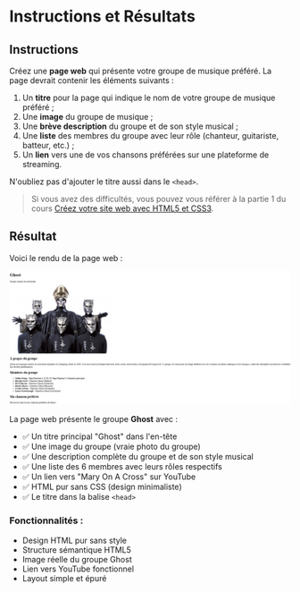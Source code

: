 # Instructions et Résultats

## Instructions

Créez une **page web** qui présente votre groupe de musique préféré. La page devrait contenir les éléments suivants :

1. Un **titre** pour la page qui indique le nom de votre groupe de musique préféré ;
2. Une **image** du groupe de musique ;
3. Une **brève description** du groupe et de son style musical ;
4. Une **liste** des membres du groupe avec leur rôle (chanteur, guitariste, batteur, etc.) ;
6. Un **lien** vers une de vos chansons préférées sur une plateforme de streaming.

N'oubliez pas d'ajouter le titre aussi dans le `<head>`.

> Si vous avez des difficultés, vous pouvez vous référer à la partie 1 du cours [Créez votre site web avec HTML5 et CSS3](https://openclassrooms.com/fr/courses/1603881-creez-votre-site-web-avec-html5-et-css3).

## Résultat

Voici le rendu de la page web :

![Rendu de l'exercice 2](Rendu.JPG)

La page web présente le groupe **Ghost** avec :

- ✅ Un titre principal "Ghost" dans l'en-tête
- ✅ Une image du groupe (vraie photo du groupe)
- ✅ Une description complète du groupe et de son style musical
- ✅ Une liste des 6 membres avec leurs rôles respectifs
- ✅ Un lien vers "Mary On A Cross" sur YouTube
- ✅ HTML pur sans CSS (design minimaliste)
- ✅ Le titre dans la balise `<head>`

### Fonctionnalités :
- Design HTML pur sans style
- Structure sémantique HTML5
- Image réelle du groupe Ghost
- Lien vers YouTube fonctionnel
- Layout simple et épuré
